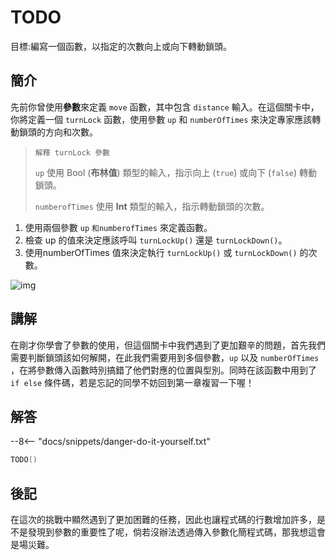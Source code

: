 # TODO

目標:編寫一個函數，以指定的次數向上或向下轉動鎖頭。

## 簡介

先前你曾使用**參數**來定義 `move` 函數，其中包含 `distance` 輸入。在這個關卡中，你將定義一個 `turnLock` 函數，使用參數 `up` 和 `numberOfTimes` 來決定專家應該轉動鎖頭的方向和次數。
> `解釋 turnLock 參數`
> 
> `up` 使用 Bool (**布林值**) 類型的輸入，指示向上 (`true`) 或向下 (`false`) 轉動鎖頭。
> 
> `numberofTimes` 使用 **Int** 類型的輸入，指示轉動鎖頭的次數。

1. 使用兩個參數 `up` `和numberofTimes` 來定義函數。
2. 檢查 up 的值來決定應該呼叫 `turnLockUp()` 還是 `turnLockDown()`。
3. 使用numberOfTimes 值來決定執行 `turnLockUp()` 或 `turnLockDown()` 的次數。


![img](https://ppt.cc/fddEQx)

## 講解

在剛才你學會了參數的使用，但這個關卡中我們遇到了更加艱辛的問題，首先我們需要判斷鎖頭該如何解開，在此我們需要用到多個參數，`up` 以及 `numberOfTimes` ，在將參數傳入函數時別搞錯了他們對應的位置與型別。同時在該函數中用到了 `if else` 條件碼，若是忘記的同學不妨回到第一章複習一下喔！

## 解答

--8<-- "docs/snippets/danger-do-it-yourself.txt"

```swift linenums="1"
TODO()
```

## 後記

在這次的挑戰中顯然遇到了更加困難的任務，因此也讓程式碼的行數增加許多，是不是發現到參數的重要性了呢，倘若沒辦法透過傳入參數化簡程式碼，那我想這會是場災難。
